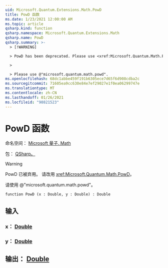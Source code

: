 ```yaml
---
uid: Microsoft.Quantum.Extensions.Math.PowD
title: PowD 函数
ms.date: 1/23/2021 12:00:00 AM
ms.topic: article
qsharp.kind: function
qsharp.namespace: Microsoft.Quantum.Extensions.Math
qsharp.name: PowD
qsharp.summary: >-
  > [!WARNING]

  > PowD has been deprecated. Please use <xref:Microsoft.Quantum.Math.PowD> instead.

  >

  > Please use @"microsoft.quantum.math.powd".
ms.openlocfilehash: 68dc1abbe459f191b6305ece7d65f6d908cdba2c
ms.sourcegitcommit: 71605ea9cc630e84e7ef29027e1f0ea06299747e
ms.translationtype: MT
ms.contentlocale: zh-CN
ms.lasthandoff: 01/26/2021
ms.locfileid: "98821523"
---
```

# <a name="powd-function"></a>PowD 函数

命名空间： [Microsoft 量子. Math](xref:Microsoft.Quantum.Extensions.Math)

包： [QSharp。](https://nuget.org/packages/Microsoft.Quantum.QSharp.Core)


> [!WARNING]
> PowD 已被弃用。 请改用 <xref:Microsoft.Quantum.Math.PowD>。
>
> 请使用 @"microsoft.quantum.math.powd"。



```qsharp
function PowD (x : Double, y : Double) : Double
```


## <a name="input"></a>输入

### <a name="x--double"></a>x： [Double](xref:microsoft.quantum.lang-ref.double)




### <a name="y--double"></a>y： [Double](xref:microsoft.quantum.lang-ref.double)





## <a name="output--double"></a>输出： [Double](xref:microsoft.quantum.lang-ref.double)

